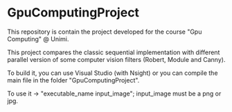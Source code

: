 # GpuComputingProject
This repository is contain the project developed for the course "Gpu Computing" @ Unimi.

This project compares the classic sequential implementation with different parallel version of some computer vision filters (Robert, Module and Canny).

To build it, you can use Visual Studio (with Nsight) or you can compile the main file in the folder "GpuComputingProject".

To use it -> "executable_name input_image"; input_image must be a png or jpg.
